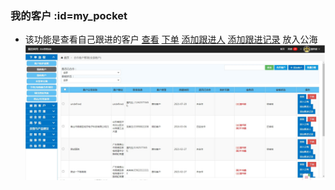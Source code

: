 ### 我的客户 :id=my_pocket <!-- {docsify-ignore} -->
* 该功能是查看自己跟进的客户  [查看](otherfunction/customer_msg?id=check_customer)  [下单](otherfunction/order_msg?id=add_order)   [添加跟进人](otherfunction/customer_msg?id=add_vis_msg)   [添加跟进记录](otherfunction/customer_msg?id=add_vis_msg)
放入公海 	
![logo](../order/img/my_customer_img01.jpg)
